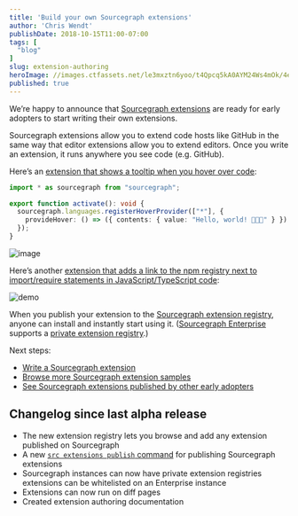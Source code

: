 ```yaml
---
title: 'Build your own Sourcegraph extensions'
author: 'Chris Wendt'
publishDate: 2018-10-15T11:00-07:00
tags: [
  "blog"
]
slug: extension-authoring
heroImage: //images.ctfassets.net/le3mxztn6yoo/t4Qpcq5kA0AYM24Ws4mOk/4edf5502a936bbec90c262fa00355aed/sourcegraph-mark.png
published: true
---
```


We’re happy to announce that [Sourcegraph extensions](https://github.com/sourcegraph/sourcegraph-extension-api) are ready for early adopters to start writing their own extensions.

Sourcegraph extensions allow you to extend code hosts like GitHub in the same way that editor extensions allow you to extend editors. Once you write an extension, it runs anywhere you see code (e.g. GitHub).

Here’s an [extension that shows a tooltip when you hover over code](https://github.com/sourcegraph/sourcegraph-extension-samples/tree/master/hello-world):

```typescript
import * as sourcegraph from "sourcegraph";

export function activate(): void {
  sourcegraph.languages.registerHoverProvider(["*"], {
    provideHover: () => ({ contents: { value: "Hello, world! 🎉🎉🎉" } })
  });
}
```

![image](https://user-images.githubusercontent.com/1387653/46226421-0e811100-c311-11e8-9288-b711ecbbfe2a.png)

Here’s another [extension that adds a link to the npm registry next to import/require statements in JavaScript/TypeScript code](https://github.com/sourcegraph/sourcegraph-extension-samples/tree/master/npm-import-stats):

![demo](https://user-images.githubusercontent.com/1387653/46236952-54040500-c336-11e8-885a-a68c3fff4ba4.gif)

When you publish your extension to the [Sourcegraph extension registry](https://sourcegraph.com/extensions), anyone can install and instantly start using it. ([Sourcegraph Enterprise](https://about.sourcegraph.com/docs) supports a [private extension registry](https://about.sourcegraph.com/docs/extensions).)

Next steps:

- [Write a Sourcegraph extension](https://github.com/sourcegraph/sourcegraph-extension-docs)
- [Browse more Sourcegraph extension samples](https://github.com/sourcegraph/sourcegraph-extension-samples)
- [See Sourcegraph extensions published by other early adopters](https://sourcegraph.com/extensions)

## Changelog since last alpha release

- The new extension registry lets you browse and add any extension published on Sourcegraph
- A new [`src extensions publish` command](https://github.com/sourcegraph/src-cli) for publishing Sourcegraph extensions
- Sourcegraph instances can now have private extension registries extensions can be whitelisted on an Enterprise instance
- Extensions can now run on diff pages
- Created extension authoring documentation
